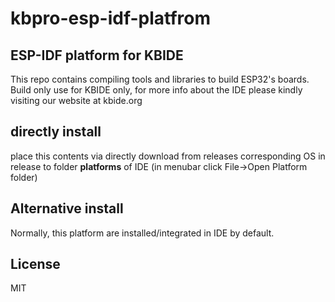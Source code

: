 # kbpro-esp-idf-platfrom

## ESP-IDF platform for KBIDE
This repo contains compiling tools and libraries to build ESP32's boards.
Build only use for KBIDE only, for more info about the IDE please kindly visiting our website at kbide.org
## directly install 
place this contents via directly download from releases corresponding OS in release to folder **platforms** of IDE
(in menubar click File->Open Platform folder)

## Alternative install
Normally, this platform are installed/integrated in IDE by default.

## License
MIT 
